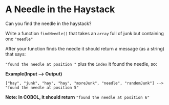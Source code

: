 # A Needle in the Haystack

Can you find the needle in the haystack?

Write a function `findNeedle()` that takes an `array` full of junk but containing one `"needle"`

After your function finds the needle it should return a message (as a string) that says:

`"found the needle at position "` plus the `index` it found the needle, so:

**Example(Input --> Output)**

```
["hay", "junk", "hay", "hay", "moreJunk", "needle", "randomJunk"] --> "found the needle at position 5" 
```

**Note: In COBOL, it should return** `"found the needle at position 6"`

